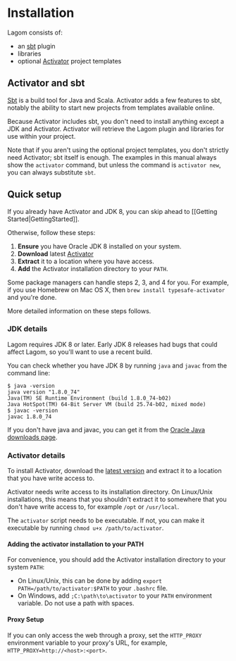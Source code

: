 # Installation

Lagom consists of:

* an [sbt](http://www.scala-sbt.org) plugin
* libraries
* optional [Activator](https://www.lightbend.com/activator/) project templates

## Activator and sbt

[Sbt](http://www.scala-sbt.org) is a build tool for Java and Scala. Activator adds a few features to sbt, notably the ability to start new projects from templates available online.

Because Activator includes sbt, you don't need to install anything except a JDK and Activator.  Activator will retrieve the Lagom plugin and libraries for use within your project.

Note that if you aren't using the optional project templates, you don't strictly need Activator; sbt itself is enough.  The examples in this manual always show the `activator` command, but unless the command is `activator new`, you can always substitute `sbt`.

## Quick setup

If you already have Activator and JDK 8, you can skip ahead to [[Getting Started|GettingStarted]].

Otherwise, follow these steps:

1. **Ensure** you have Oracle JDK 8 installed on your system.
2. **Download** latest [Activator](https://www.lightbend.com/activator/download)
3. **Extract** it to a location where you have access.
4. **Add** the Activator installation directory to your `PATH`.

Some package managers can handle steps 2, 3, and 4 for you. For example, if you use Homebrew on Mac OS X, then `brew install typesafe-activator` and you're done.

More detailed information on these steps follows.

### JDK details

Lagom requires JDK 8 or later. Early JDK 8 releases had bugs that could affect Lagom, so you'll want to use a recent build.

You can check whether you have JDK 8 by running `java` and `javac` from the command line:

```
$ java -version
java version "1.8.0_74"
Java(TM) SE Runtime Environment (build 1.8.0_74-b02)
Java HotSpot(TM) 64-Bit Server VM (build 25.74-b02, mixed mode)
$ javac -version
javac 1.8.0_74
```

If you don't have java and javac, you can get it from the [Oracle Java downloads page](http://www.oracle.com/technetwork/java/javase/downloads/index.html).

### Activator details

To install Activator, download the [latest version](https://www.lightbend.com/activator/download) and extract it to a location that you have write access to.

Activator needs write access to its installation directory.  On Linux/Unix installations, this means that you shouldn't extract it to somewhere that you don't have write access to, for example `/opt` or `/usr/local`.

The `activator` script needs to be executable.  If not, you can make it executable by running `chmod u+x /path/to/activator`.

#### Adding the activator installation to your PATH

For convenience, you should add the Activator installation directory to your system `PATH`:

* On Linux/Unix, this can be done by adding `export PATH=/path/to/activator:$PATH` to your `.bashrc` file.
* On Windows, add `;C:\path\to\activator` to your `PATH` environment variable. Do not use a path with spaces.

#### Proxy Setup

If you can only access the web through a proxy, set the `HTTP_PROXY` environment variable to your proxy's URL, for example, `HTTP_PROXY=http://<host>:<port>`.
